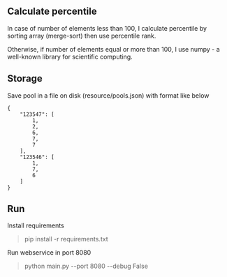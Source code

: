 

## Calculate percentile
In case of number of elements less than 100, I calculate percentile by sorting array (merge-sort) then use percentile rank.

Otherwise, if number of elements equal or more than 100, I use numpy - a well-known library for scientific computing.

## Storage
Save pool in a file on disk (resource/pools.json) with format like below
```
{
    "123547": [
        1,
        2,
        6,
        7,
        7
    ],
    "123546": [
        1,
        7,
        6
    ]
}
```

## Run

Install requirements
> pip install -r requirements.txt

Run webservice in port 8080
> python main.py --port 8080 --debug False